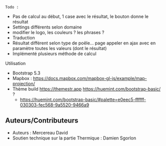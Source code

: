     Todo : 
* Pas de calcul au début, 1 case avec le résultat, le bouton donne le résultat
* Settings différents selon domaine 
 * modifier le logo, les couleurs ? les phrases ?
* Traduction
* Résultat différent selon type de poêle... page appeler en ajax avec en paramètre toutes les valeurs (dont le résultat)
* Implémenté plusieurs méthode de calcul


Utilisation 


* Bootstrap 5.3
* Mapbox : https://docs.mapbox.com/mapbox-gl-js/example/map-projection/
* Thème build https://themestr.app https://huemint.com/bootstrap-basic/ ? 
    * https://huemint.com/bootstrap-basic/#palette=e0eec5-ffffff-030303-fec568-9a5520-9466a9

## Auteurs/Contributeurs

* Auteurs : Mercereau David
* Soutien technique sur la partie Thermique : Damien Sgorlon